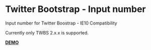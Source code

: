 Twitter Bootstrap - Input number
================================

Input number for Twitter Boostrap - IE10 Compatibility

Currently only TWBS 2.x.x is supported.

**[DEMO](http://jsfiddle.net/AgxmX/3/)**
